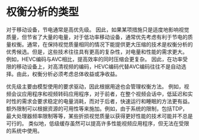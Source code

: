 # 权衡分析的类型
对于移动设备，节电通常是高优先级。 因此，如果某项措施只是适度地影响视觉质量，但节省了大量的电量，对于低功率移动设备，通常优先考虑有利于节电的质量权衡。通常，在保持视觉质量相同的情况下能提供更大压缩的技术是权衡分析的优秀候选。但是，这些技术往往具有更高的复杂性，对电量和性能的需求更大。 例如，HEVC编码与AVC相比，提高效率的同时压缩会更复杂。 因此，在功率受限的移动设备上，对高清视频的编码，HEVC编码代替AVC编码往往不是自动选择。由此，权衡分析必须考虑总体收益或净收益。

优先级主要由模型使用的要求驱动，因此根据用途也会管理权衡方法。 例如，视频会议应用程序和视频转码应用程序，对于前者，在整个视频会话中，低延迟和实时性的需求会要求稳定的电量消耗，而对于后者，快速运行和睡眠的方法更有益。 额外限制可以根据资源的可用性等来施加。例如，由于系统的限制，包括TDP，最大处理器频率限制等等，某些折损视觉质量以获得更好性能的技术可能并不总是可行的。 类似地，低级缓存虽然可以提高许多性能视频应用程序，但无法在受限的系统中使用。